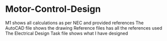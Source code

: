 # Motor-Control-Design
M1 shows all calculations as per NEC and provided references
The AutoCAD file shows the drawing
Reference files has all the references used
The Electrical Design Task file shows what I have designed
